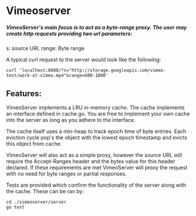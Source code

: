 # Vimeoserver

##### VimeoServer's main focus is to act as a byte-range proxy. The user may create http requests providing two url parameters:

s: source URL
range: Byte range

A typical curl request to the server would look like the following:

```
curl 'localhost:8000/?s="http://storage.googleapis.com/vimeo-test/work-at-vimeo.mp4"&range=600-1000'
```

## Features:

VimeoServer implements a LRU in-memory cache. The cache implements an interface defined in cache.go. You are free to implement your own cache into the server as long as you adhere to the interface.

The cache itself uses a min-heap to track epoch time of byte entries. Each eviction cycle pop's the object with the lowest epoch timestamp and evicts this object from cache.

VimeoServer will also act as a simple proxy, however the source URL will require the Accept-Ranges header and the bytes value for this header declared. If these requirements are met VimeoServer will proxy the request with no need for byte ranges or partial responses.

Tests are provided which confirm the functionality of the server along with the cache. These can be ran by:

```
cd ./vimeoserver/server
go test
```
